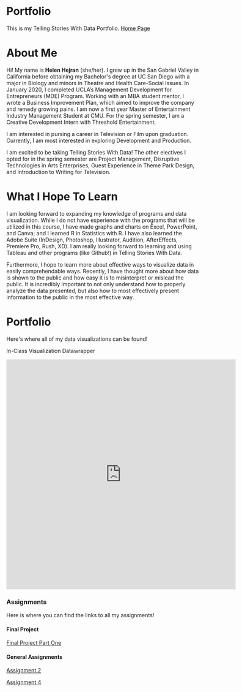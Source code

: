 # Portfolio
This is my Telling Stories With Data Portfolio.
[Home Page](README.md)

# About Me
Hi! My name is **Helen Hejran** (she/her). I grew up in the San Gabriel Valley in California before obtaining my Bachelor's degree at UC San Diego with a major in Biology and minors in Theatre and Health Care-Social Issues. In January 2020, I completed UCLA’s Management Development for Entrepreneurs (MDE) Program. Working with an MBA student mentor, I wrote a Business Improvement Plan, which aimed to improve the company and remedy growing pains. I am now a first year Master of Entertainment Industry Management Student at CMU. For the spring semester, I am a Creative Development Intern with Threshold Entertainment.

I am interested in pursing a career in Television or Film upon graduation. Currently, I am most interested in exploring Development and Production. 

I am excited to be taking Telling Stories With Data! The other electives I opted for in the spring semester are Project Management, Disruptive Technologies in Arts Enterprises, Guest Experience in Theme Park Design, and Introduction to Writing for Television.

# What I Hope To Learn
I am looking forward to expanding my knowledge of programs and data visualization. While I do not have experience with the programs that will be utilized in this course, I have made graphs and charts on Excel, PowerPoint, and Canva; and I learned R in Statistics with R.  I have also learned the Adobe Suite (InDesign, Photoshop, Illustrator, Audition, AfterEffects, Premiere Pro, Rush, XD). I am really looking forward to learning and using Tableau and other programs (like Github!) in Telling Stories With Data.

Furthermore, I hope to learn more about effective ways to visualize data in easily comprehendable ways. Recently, I have thought more about how data is shown to the public and how easy it is to misinterpret or mislead the public. It is incredibly important to not only understand how to properly analyze the data presented, but also how to most effectively present information to the public in the most effective way. 

# Portfolio
Here's where all of my data visualizations can be found!

In-Class Visualization Datawrapper

<iframe title="Pension Spending High in Brazil" aria-label="chart" id="datawrapper-chart-iXR5J" src="https://datawrapper.dwcdn.net/iXR5J/1/" scrolling="no" frameborder="0" style="border: none;" width="600" height="600"></iframe>

### Assignments
Here is where you can find the links to all my assignments!

#### Final Project
[Final Project Part One](final_project_HelenHejran.md)

#### General Assignments 
[Assignment 2](Assignment2.md)
 
[Assignment 4](Assignment4.md)

